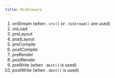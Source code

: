 ```yaml
---
title: Middleware
---
```






1. onStream (when `.src()` or `.toStream()` are used)
1. onLoad
1. preLayout
1. postLayout
1. preCompile
1. postCompile
1. preRender
1. postRender
1. preWrite (when `.dest()` is used)
1. postWrite (when `.dest()` is used)

